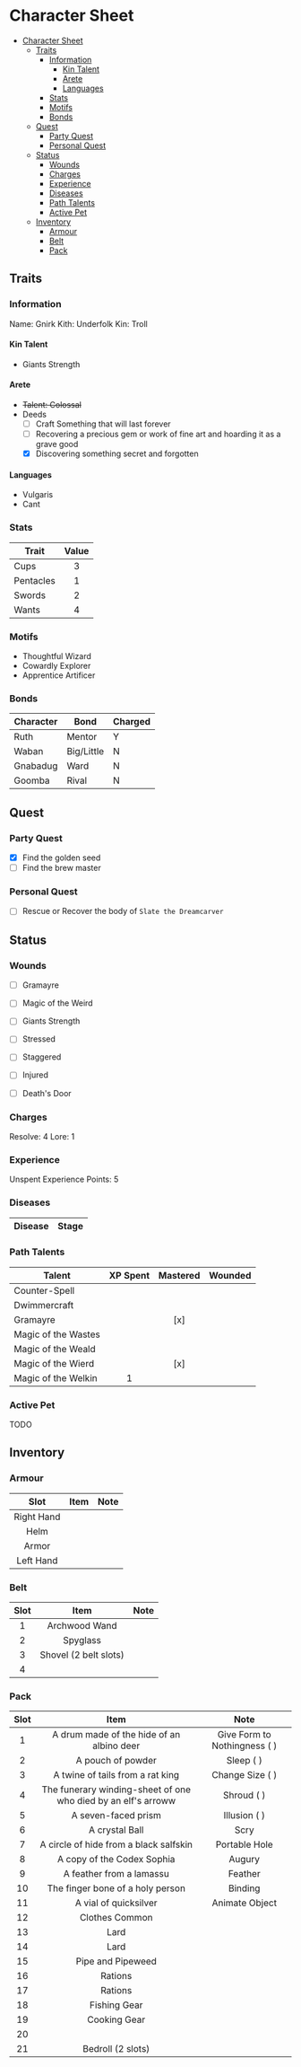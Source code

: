 # Character Sheet

<!--toc:start-->
- [Character Sheet](#character-sheet)
  - [Traits](#traits)
    - [Information](#information)
      - [Kin Talent](#kin-talent)
      - [Arete](#arete)
      - [Languages](#languages)
    - [Stats](#stats)
    - [Motifs](#motifs)
    - [Bonds](#bonds)
  - [Quest](#quest)
    - [Party Quest](#party-quest)
    - [Personal Quest](#personal-quest)
  - [Status](#status)
    - [Wounds](#wounds)
    - [Charges](#charges)
    - [Experience](#experience)
    - [Diseases](#diseases)
    - [Path Talents](#path-talents)
    - [Active Pet](#active-pet)
  - [Inventory](#inventory)
    - [Armour](#armour)
    - [Belt](#belt)
    - [Pack](#pack)
<!--toc:end-->

## Traits

### Information

Name: Gnirk
Kith: Underfolk
Kin: Troll

#### Kin Talent

- Giants Strength

#### Arete

- ~~Talent: Colossal~~
- Deeds
  - [ ] Craft Something that will last forever
  - [ ] Recovering a precious gem or work of fine art and hoarding it as a grave good
  - [x] Discovering something secret and forgotten

#### Languages

- Vulgaris
- Cant

### Stats

| Trait | Value |
| -------|:------:|
| Cups      | 3 |
| Pentacles      | 1 |
| Swords      | 2 |
| Wants | 4 |

### Motifs

- Thoughtful Wizard
- Cowardly Explorer
- Apprentice Artificer

### Bonds

| Character | Bond | Charged |
| --------- | ---- | ------- |
| Ruth | Mentor | Y |
| Waban| Big/Little | N |
| Gnabadug | Ward | N |
| Goomba  | Rival | N |

## Quest

### Party Quest

- [x] Find the golden seed
- [ ] Find the brew master

### Personal Quest

- [ ] Rescue or Recover the body of `Slate the Dreamcarver`

## Status

### Wounds

- [ ] Gramayre
- [ ] Magic of the Weird
- [ ] Giants Strength

- [ ] Stressed
- [ ] Staggered
- [ ] Injured
- [ ] Death's Door

### Charges

Resolve: 4
Lore: 1

### Experience

Unspent Experience Points: 5

### Diseases

| Disease | Stage |
| ------- | :---: |

### Path Talents

| Talent | XP Spent | Mastered | Wounded |
| ------ | :------: | :------: | :-----: |
| Counter-Spell | | | |
| Dwimmercraft | | | |
| Gramayre  | | [x] | |
| Magic of the Wastes | | | |
| Magic of the Weald | | | |
| Magic of the Wierd | | [x]| |
| Magic of the Welkin | 1| | |

### Active Pet

TODO

## Inventory

### Armour

| Slot | Item | Note |
| :--: | :--: | :--: |
| Right Hand | | |
| Helm | | |
| Armor | | |
| Left Hand | | |

### Belt

| Slot | Item | Note |
| :--: | :--: | :--: |
| 1 | Archwood Wand | |
| 2 | Spyglass | |
| 3 | Shovel (2 belt slots) | |
| 4 | | |

### Pack

| Slot | Item | Note |
| :--: | :--: | :--: |
| 1 | A drum made of the hide of an albino deer | Give Form to Nothingness ( ) |
| 2 | A pouch of powder | Sleep ( ) |
| 3 | A twine of tails from a rat king|Change Size ( ) |
| 4 | The funerary winding-sheet of one who died by an elf's arroww|Shroud ( ) |
| 5 | A seven-faced prism|Illusion ( ) |
| 6 | A crystal Ball | Scry |
| 7 | A circle of hide from a black salfskin | Portable Hole |
| 8 | A copy of the Codex Sophia | Augury |
| 9 | A feather from a lamassu|Feather |
| 10 | The finger bone of a holy person | Binding |
| 11 | A vial of quicksilver | Animate Object |
| 12 | Clothes Common | |
| 13 | Lard | |
| 14 | Lard | |
| 15 | Pipe and Pipeweed | |
| 16 | Rations | |
| 17 | Rations | |
| 18 | Fishing Gear | |
| 19 | Cooking Gear | |
| 20 | | |
| 21 | Bedroll (2 slots) | |
